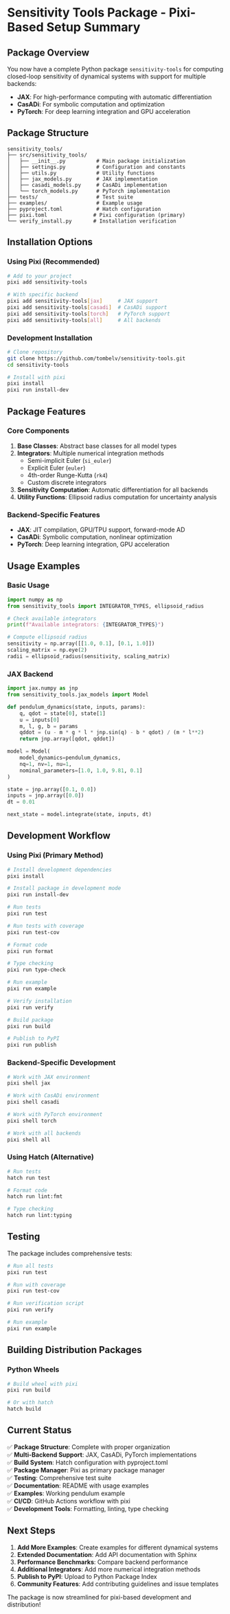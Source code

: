 # Sensitivity Tools Package - Pixi-Based Setup Summary

## Package Overview

You now have a complete Python package `sensitivity-tools` for computing closed-loop sensitivity of dynamical systems with support for multiple backends:

- **JAX**: For high-performance computing with automatic differentiation
- **CasADi**: For symbolic computation and optimization
- **PyTorch**: For deep learning integration and GPU acceleration

## Package Structure

```
sensitivity_tools/
├── src/sensitivity_tools/
│   ├── __init__.py          # Main package initialization
│   ├── settings.py          # Configuration and constants
│   ├── utils.py             # Utility functions
│   ├── jax_models.py        # JAX implementation
│   ├── casadi_models.py     # CasADi implementation
│   └── torch_models.py      # PyTorch implementation
├── tests/                   # Test suite
├── examples/                # Example usage
├── pyproject.toml           # Hatch configuration
├── pixi.toml               # Pixi configuration (primary)
└── verify_install.py       # Installation verification
```

## Installation Options

### Using Pixi (Recommended)

```bash
# Add to your project
pixi add sensitivity-tools

# With specific backend
pixi add sensitivity-tools[jax]     # JAX support
pixi add sensitivity-tools[casadi]  # CasADi support
pixi add sensitivity-tools[torch]   # PyTorch support
pixi add sensitivity-tools[all]     # All backends
```

### Development Installation

```bash
# Clone repository
git clone https://github.com/tombelv/sensitivity-tools.git
cd sensitivity-tools

# Install with pixi
pixi install
pixi run install-dev
```

## Package Features

### Core Components

1. **Base Classes**: Abstract base classes for all model types
2. **Integrators**: Multiple numerical integration methods
   - Semi-implicit Euler (`si_euler`)
   - Explicit Euler (`euler`)
   - 4th-order Runge-Kutta (`rk4`)
   - Custom discrete integrators
3. **Sensitivity Computation**: Automatic differentiation for all backends
4. **Utility Functions**: Ellipsoid radius computation for uncertainty analysis

### Backend-Specific Features

- **JAX**: JIT compilation, GPU/TPU support, forward-mode AD
- **CasADi**: Symbolic computation, nonlinear optimization
- **PyTorch**: Deep learning integration, GPU acceleration

## Usage Examples

### Basic Usage

```python
import numpy as np
from sensitivity_tools import INTEGRATOR_TYPES, ellipsoid_radius

# Check available integrators
print(f"Available integrators: {INTEGRATOR_TYPES}")

# Compute ellipsoid radius
sensitivity = np.array([[1.0, 0.1], [0.1, 1.0]])
scaling_matrix = np.eye(2)
radii = ellipsoid_radius(sensitivity, scaling_matrix)
```

### JAX Backend

```python
import jax.numpy as jnp
from sensitivity_tools.jax_models import Model

def pendulum_dynamics(state, inputs, params):
    q, qdot = state[0], state[1]
    u = inputs[0]
    m, l, g, b = params
    qddot = (u - m * g * l * jnp.sin(q) - b * qdot) / (m * l**2)
    return jnp.array([qdot, qddot])

model = Model(
    model_dynamics=pendulum_dynamics,
    nq=1, nv=1, nu=1,
    nominal_parameters=[1.0, 1.0, 9.81, 0.1]
)

state = jnp.array([0.1, 0.0])
inputs = jnp.array([0.0])
dt = 0.01

next_state = model.integrate(state, inputs, dt)
```

## Development Workflow

### Using Pixi (Primary Method)

```bash
# Install development dependencies
pixi install

# Install package in development mode
pixi run install-dev

# Run tests
pixi run test

# Run tests with coverage
pixi run test-cov

# Format code
pixi run format

# Type checking
pixi run type-check

# Run example
pixi run example

# Verify installation
pixi run verify

# Build package
pixi run build

# Publish to PyPI
pixi run publish
```

### Backend-Specific Development

```bash
# Work with JAX environment
pixi shell jax

# Work with CasADi environment
pixi shell casadi

# Work with PyTorch environment
pixi shell torch

# Work with all backends
pixi shell all
```

### Using Hatch (Alternative)

```bash
# Run tests
hatch run test

# Format code
hatch run lint:fmt

# Type checking
hatch run lint:typing
```

## Testing

The package includes comprehensive tests:

```bash
# Run all tests
pixi run test

# Run with coverage
pixi run test-cov

# Run verification script
pixi run verify

# Run example
pixi run example
```

## Building Distribution Packages

### Python Wheels

```bash
# Build wheel with pixi
pixi run build

# Or with hatch
hatch build
```

## Current Status

✅ **Package Structure**: Complete with proper organization  
✅ **Multi-Backend Support**: JAX, CasADi, PyTorch implementations  
✅ **Build System**: Hatch configuration with pyproject.toml  
✅ **Package Manager**: Pixi as primary package manager  
✅ **Testing**: Comprehensive test suite  
✅ **Documentation**: README with usage examples  
✅ **Examples**: Working pendulum example  
✅ **CI/CD**: GitHub Actions workflow with pixi  
✅ **Development Tools**: Formatting, linting, type checking  

## Next Steps

1. **Add More Examples**: Create examples for different dynamical systems
2. **Extended Documentation**: Add API documentation with Sphinx
3. **Performance Benchmarks**: Compare backend performance
4. **Additional Integrators**: Add more numerical integration methods
5. **Publish to PyPI**: Upload to Python Package Index
6. **Community Features**: Add contributing guidelines and issue templates

The package is now streamlined for pixi-based development and distribution!

